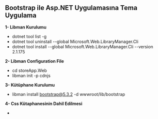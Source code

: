 ## Bootstrap ile Asp.NET Uygulamasına Tema Uygulama

**1- Libman Kurulumu**

- dotnet tool list -g
- dotnet tool uninstall --global Microsoft.Web.LibraryManager.Cli
- dotnet tool install --global Microsoft.Web.LibraryManager.Cli --version 2.1.175

**2- Libman Configuration File**

- cd storeApp.Web
- libman init -p cdnjs

**3- Kütüphane Kurulumu**

- libman install bootstrap@5.3.2 -d wwwroot/lib/bootstrap

**4- Css Kütaphanesinin Dahil Edilmesi**

- <link href="/lib/bootstrap/css/bootstrap.min.css" rel="stylesheet" />
